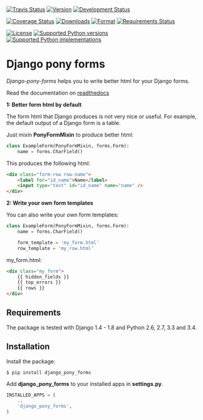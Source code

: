 [![Travis Status](https://secure.travis-ci.org/mbraak/django_pony_forms.svg)](http://travis-ci.org/mbraak/django_pony_forms) [![Version](https://pypip.in/version/django_pony_forms/badge.svg)](https://pypi.python.org/pypi/django_pony_forms/) [![Development Status](https://pypip.in/status/django_pony_forms/badge.svg)](https://pypi.python.org/pypi/django_pony_forms/)

[![Coverage Status](https://img.shields.io/coveralls/mbraak/django_pony_forms.svg)](https://coveralls.io/r/mbraak/django_pony_forms) [![Downloads](https://pypip.in/download/django_pony_forms/badge.svg)](https://pypi.python.org/pypi/django_pony_forms/) [![Format](https://pypip.in/format/django_pony_forms/badge.svg)](https://pypi.python.org/pypi/django_pony_forms/) [![Requirements Status](https://requires.io/github/mbraak/django_pony_forms/requirements.png?branch=master)](https://requires.io/github/mbraak/django_pony_forms/requirements/?branch=master)

[![License](https://pypip.in/license/django_pony_forms/badge.svg)](https://pypi.python.org/pypi/django_pony_forms/)  [![Supported Python versions](https://pypip.in/py_versions/django_pony_forms/badge.svg)](https://pypi.python.org/pypi/django_pony_forms/) [![Supported Python implementations](https://pypip.in/implementation/django_pony_forms/badge.svg)](https://pypi.python.org/pypi/django_pony_forms/)

Django pony forms
=================

*Django-pony-forms* helps you to write better html for your Django forms.

Read the documentation on [readthedocs](http://django_pony_forms.readthedocs.org/en/latest/index.html)

**1: Better form html by default**

The form html that Django produces is not very nice or useful. For example, the default output of a Django form is a table.

Just mixin **PonyFormMixin** to produce better html:

```python
class ExampleForm(PonyFormMixin, forms.Form):
    name = forms.CharField()
```

This produces the following html:

```html
<div class="form-row row-name">
    <label for="id_name">Name</label>
    <input type="text" id="id_name" name="name" />
</div>
```

**2: Write your own form templates**

You can also write your own form templates:

```python
class ExampleForm(PonyFormMixin, forms.Form):
    name = forms.CharField()

    form_template = 'my_form.html'
    row_template = 'my_row.html'
```

my_form.html:

```html
<div class="my_form">
    {{ hidden_fields }}
    {{ top_errors }}
    {{ rows }}
</div>
```

Requirements
------------

The package is tested with Django 1.4 - 1.8 and Python 2.6, 2.7, 3.3 and 3.4.

Installation
------------

Install the package:

```
$ pip install django_pony_forms
```

Add **django_pony_forms** to your installed apps in **settings.py**.

```python
INSTALLED_APPS = (
    ..
    'django_pony_forms',
)
```
